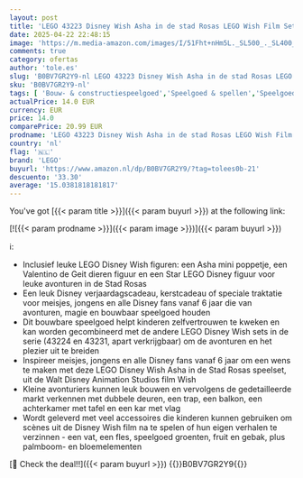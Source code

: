 ```yaml
---
layout: post
title: 'LEGO 43223 Disney Wish Asha in de stad Rosas LEGO Wish Film Set met Asha Mini Poppetje  Valentino Geit Speelgoed en Star Figuur  Cadeau voor 6+ Jaar Oude Kinderen  Meisjes & Jongens'
date: 2025-04-22 22:48:15
image: 'https://m.media-amazon.com/images/I/51Fht+nHm5L._SL500_._SL400_.jpg'
comments: true
category: ofertas
author: 'tole.es'
slug: 'B0BV7GR2Y9-nl LEGO 43223 Disney Wish Asha in de stad Rosas LEGO Wish...'
sku: 'B0BV7GR2Y9-nl'
tags: [ 'Bouw- & constructiespeelgoed','Speelgoed & spellen','Speelgoedbouwsets','lego','🇳🇱', ]
actualPrice: 14.0 EUR
currency: EUR
price: 14.0
comparePrice: 20.99 EUR
prodname: 'LEGO 43223 Disney Wish Asha in de stad Rosas LEGO Wish Film Set met Asha Mini Poppetje  Valentino Geit Speelgoed en Star Figuur  Cadeau voor 6+ Jaar Oude Kinderen  Meisjes & Jongens'
country: 'nl'
flag: '🇳🇱'
brand: 'LEGO'
buyurl: 'https://www.amazon.nl/dp/B0BV7GR2Y9/?tag=tolees0b-21'
descuento: '33.30'
average: '15.0381818181817'
---
```


You've got [{{< param title >}}]({{< param buyurl >}}) at the following link:

[![{{< param prodname >}}]({{< param image >}})]({{< param buyurl >}})

ℹ️:

- Inclusief leuke LEGO Disney Wish figuren: een Asha mini poppetje, een Valentino de Geit dieren figuur en een Star LEGO Disney figuur voor leuke avonturen in de Stad Rosas
- Een leuk Disney verjaardagscadeau, kerstcadeau of speciale traktatie voor meisjes, jongens en alle Disney fans vanaf 6 jaar die van avonturen, magie en bouwbaar speelgoed houden
- Dit bouwbare speelgoed helpt kinderen zelfvertrouwen te kweken en kan worden gecombineerd met de andere LEGO Disney Wish sets in de serie (43224 en 43231, apart verkrijgbaar) om de avonturen en het plezier uit te breiden
- Inspireer meisjes, jongens en alle Disney fans vanaf 6 jaar om een wens te maken met deze LEGO Disney Wish Asha in de Stad Rosas speelset, uit de Walt Disney Animation Studios film Wish
- Kleine avonturiers kunnen leuk bouwen en vervolgens de gedetailleerde markt verkennen met dubbele deuren, een trap, een balkon, een achterkamer met tafel en een kar met vlag
- Wordt geleverd met veel accessoires die kinderen kunnen gebruiken om scènes uit de Disney Wish film na te spelen of hun eigen verhalen te verzinnen - een vat, een fles, speelgoed groenten, fruit en gebak, plus palmboom- en bloemelementen

[🛒 Check the deal!!]({{< param buyurl >}})
{{<world>}}B0BV7GR2Y9{{</world>}}
